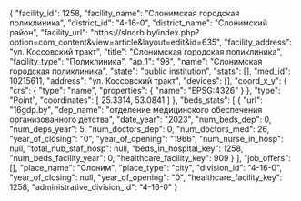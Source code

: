 {
    "facility_id": 1258,
    "facility_name": "Слонимская городская поликлиника",
    "district_id": "4-16-0",
    "district_name": "Слонимский район",
    "facility_url": "https:\/\/slncrb.by\/index.php?option=com_content&view=article&layout=edit&id=635",
    "facility_address": "ул. Коссовский тракт",
    "title": "Слонимская городская поликлиника",
    "facility_type": "Поликлиника",
    "ap_1": "98",
    "name": "Слонимская городская поликлиника",
    "state": "public institution",
    "stats": [],
    "med_id": 10215611,
    "address": "ул. Коссовский тракт",
    "devices": [],
    "coord_x_y": {
        "crs": {
            "type": "name",
            "properties": {
                "name": "EPSG:4326"
            }
        },
        "type": "Point",
        "coordinates": [
            25.3314,
            53.0841
        ]
    },
    "beds_stats": [
        {
            "url": "16gdp.by",
            "dep_name": "отделение медицинского обеспечения организованного детства",
            "date_year": "2023",
            "num_beds_dep": 0,
            "num_deps_year": 5,
            "num_doctors_dep": 0,
            "num_doctors_med": 26,
            "year_of_closing": "0",
            "year_of_opening": "1966",
            "num_nurse_in_hosp": null,
            "total_nub_staf_hosp": null,
            "beds_in_hospital_key": 1258,
            "num_beds_facility_year": 0,
            "healthcare_facility_key": 909
        }
    ],
    "job_offers": [],
    "place_name": "Слоним",
    "place_type": "city",
    "division_id": "4-16-0",
    "year_of_closing": null,
    "year_of_opening": "0",
    "healthcare_facility_key": 1258,
    "administrative_division_id": "4-16-0"
}